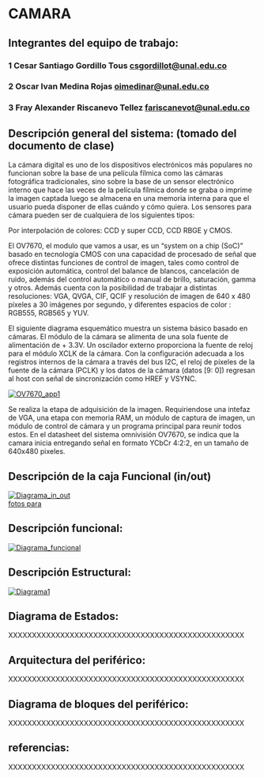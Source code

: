 # CAMARA

## Integrantes del equipo de trabajo:

### 1 Cesar Santiago Gordillo Tous csgordillot@unal.edu.co

### 2 Oscar Ivan Medina Rojas oimedinar@unal.edu.co

### 3 Fray Alexander Riscanevo Tellez fariscanevot@unal.edu.co


## Descripción general del sistema: (tomado del documento de clase)

La cámara digital es uno de los dispositivos electrónicos más populares no funcionan sobre la base de una película fílmica como las cámaras fotográfica tradicionales, sino sobre la base de un sensor electrónico interno que hace las veces de la película fílmica donde se graba o imprime la imagen captada luego se almacena en una memoria interna para que el usuario pueda disponer de ellas cuándo y cómo quiera. Los sensores para cámara pueden ser de cualquiera de los siguientes tipos: 

Por interpolación de colores: CCD y super CCD, CCD RBGE y CMOS. 

El OV7670, el modulo que vamos a usar, es un “system on a chip (SoC)” basado en tecnología CMOS con una capacidad de procesado de señal que ofrece distintas funciones de control de imagen, tales  como  control  de  exposición  automática,  control  del  balance  de  blancos, cancelación de ruido, además del control automático o manual de brillo, saturación, gamma y otros. Además cuenta con la posibilidad de trabajar a distintas resoluciones: VGA, QVGA, CIF, QCIF y resolución de imagen de 640 x 480 píxeles a 30 imágenes 
por segundo, y diferentes espacios de color : RGB555, RGB565 y YUV.  

El siguiente diagrama esquemático muestra un sistema básico basado en cámaras. El módulo de la cámara se alimenta de una sola fuente de alimentación de + 3.3V. Un oscilador externo proporciona la fuente de reloj para el módulo XCLK de la cámara. Con la configuración adecuada a los registros internos de la cámara a través del bus I2C, el reloj de píxeles de la fuente de la cámara (PCLK) y los datos de la cámara (datos [9: 0]) regresan al host con señal de sincronización como HREF y VSYNC.

<a href="https://imgbb.com/"><img src="https://image.ibb.co/ddHtcQ/OV7670_app1.jpg" alt="OV7670_app1" border="0"></a>

Se realiza la etapa de adquisición de la imagen. Requiriendose una intefaz de VGA, una etapa con memoria RAM, un módulo de captura de imagen, un módulo de control de cámara y un programa principal para reunir todos estos. En el datasheet del sistema omnivisión OV7670, se indica que la camara inicia entregando señal en formato YCbCr 4:2:2, en un tamaño de 640x480 pixeles.


## Descripción de la caja Funcional  (in/out)

<a href="https://ibb.co/coHRxQ"><img src="https://preview.ibb.co/bHRark/Diagrama_in_out.png" alt="Diagrama_in_out" border="0"></a><br /><a target='_blank' href='https://es.imgbb.com/'>fotos para</a><br />

## Descripción funcional:

<a href="https://ibb.co/gk9OcQ"><img src="https://preview.ibb.co/hJkwxQ/Diagrama_funcional.png" alt="Diagrama_funcional" border="0"></a>

## Descripción Estructural:

<a href="https://imgbb.com/"><img src="https://image.ibb.co/fKDMWk/Diagrama1.png" alt="Diagrama1" border="0"></a>

## Diagrama de Estados:

XXXXXXXXXXXXXXXXXXXXXXXXXXXXXXXXXXXXXXXXXXXXXXXXXX

## Arquitectura del periférico:

XXXXXXXXXXXXXXXXXXXXXXXXXXXXXXXXXXXXXXXXXXXXXXXXXX

## Diagrama de bloques del periférico:

XXXXXXXXXXXXXXXXXXXXXXXXXXXXXXXXXXXXXXXXXXXXXXXXXX

## referencias:

XXXXXXXXXXXXXXXXXXXXXXXXXXXXXXXXXXXXXXXXXXXXXXXXXX

